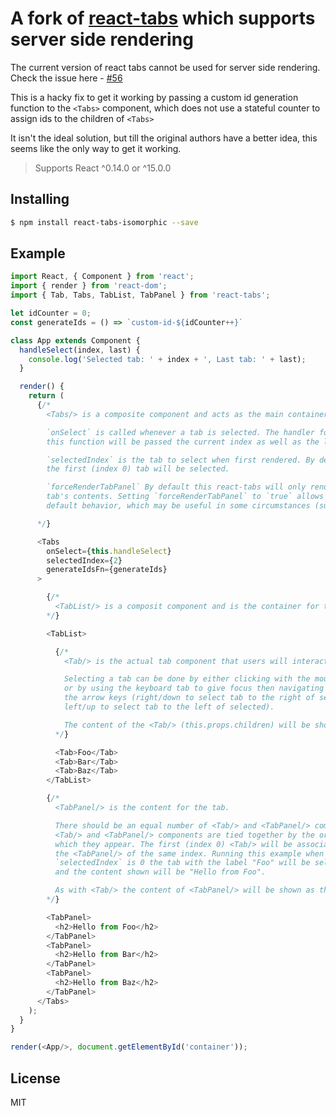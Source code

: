 #  A fork of [react-tabs](https://github.com/reactjs/react-tabs) which supports server side rendering

The current version of react tabs cannot be used for server side rendering. Check the issue here - [#56](https://github.com/reactjs/react-tabs/issues/56)

This is a hacky fix to get it working by passing a custom id generation function to the `<Tabs>` component, which does not use a stateful counter to assign ids to the children of `<Tabs>`

It isn't the ideal solution, but till the original authors have a better idea, this seems like the only way to get it working.

> Supports React ^0.14.0 or ^15.0.0

## Installing

```bash
$ npm install react-tabs-isomorphic --save
```

## Example

```js
import React, { Component } from 'react';
import { render } from 'react-dom';
import { Tab, Tabs, TabList, TabPanel } from 'react-tabs';

let idCounter = 0;
const generateIds = () => `custom-id-${idCounter++}`

class App extends Component {
  handleSelect(index, last) {
    console.log('Selected tab: ' + index + ', Last tab: ' + last);
  }

  render() {
    return (
      {/*
        <Tabs/> is a composite component and acts as the main container.

        `onSelect` is called whenever a tab is selected. The handler for
        this function will be passed the current index as well as the last index.

        `selectedIndex` is the tab to select when first rendered. By default
        the first (index 0) tab will be selected.

        `forceRenderTabPanel` By default this react-tabs will only render the selected
        tab's contents. Setting `forceRenderTabPanel` to `true` allows you to override the
        default behavior, which may be useful in some circumstances (such as animating between tabs).

      */}

      <Tabs
        onSelect={this.handleSelect}
        selectedIndex={2}
        generateIdsFn={generateIds}
      >

        {/*
          <TabList/> is a composit component and is the container for the <Tab/>s.
        */}

        <TabList>

          {/*
            <Tab/> is the actual tab component that users will interact with.

            Selecting a tab can be done by either clicking with the mouse,
            or by using the keyboard tab to give focus then navigating with
            the arrow keys (right/down to select tab to the right of selected,
            left/up to select tab to the left of selected).

            The content of the <Tab/> (this.props.children) will be shown as the label.
          */}

          <Tab>Foo</Tab>
          <Tab>Bar</Tab>
          <Tab>Baz</Tab>
        </TabList>

        {/*
          <TabPanel/> is the content for the tab.

          There should be an equal number of <Tab/> and <TabPanel/> components.
          <Tab/> and <TabPanel/> components are tied together by the order in
          which they appear. The first (index 0) <Tab/> will be associated with
          the <TabPanel/> of the same index. Running this example when
          `selectedIndex` is 0 the tab with the label "Foo" will be selected
          and the content shown will be "Hello from Foo".

          As with <Tab/> the content of <TabPanel/> will be shown as the content.
        */}

        <TabPanel>
          <h2>Hello from Foo</h2>
        </TabPanel>
        <TabPanel>
          <h2>Hello from Bar</h2>
        </TabPanel>
        <TabPanel>
          <h2>Hello from Baz</h2>
        </TabPanel>
      </Tabs>
    );
  }
}

render(<App/>, document.getElementById('container'));
```

## License

MIT
